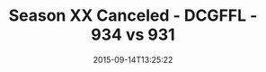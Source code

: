 ---
title: Season XX Canceled - DCGFFL - 934 vs 931
teams_score:
- team: 934
  score: 42
- team: 931
  score: 6
mvp: Walter Suskind (Pink), Staci Pugh (Baby Blue)
game-ball: ''
season: 11
week: 1
date: '2015-09-14T13:25:22'
pageid: season-11-week-1-934-vs-931
---